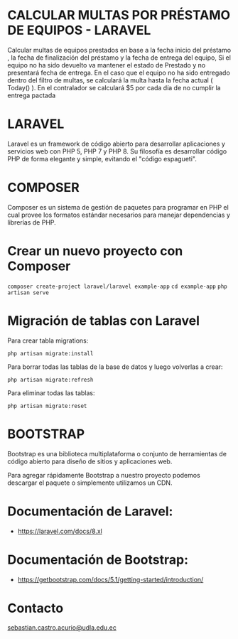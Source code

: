 # CALCULAR MULTAS POR PRÉSTAMO DE EQUIPOS - LARAVEL

Calcular multas de equipos prestados en base a la fecha inicio del préstamo , la fecha de finalización del préstamo y la fecha de entrega del equipo, Si el equipo no ha sido devuelto va mantener el estado de Prestado y no presentará fecha de entrega. En el caso que el equipo no ha sido entregado dentro del filtro de multas, se calculará la multa hasta la fecha actual ( Today() ). En el contralador se calculará $5 por cada día de no cumplir la entrega pactada

# LARAVEL

Laravel es un framework de código abierto para desarrollar aplicaciones y servicios web con PHP 5, PHP 7 y PHP 8. Su filosofía es desarrollar código PHP de forma elegante y simple, evitando el "código espagueti".

# COMPOSER

Composer es un sistema de gestión de paquetes para programar en PHP el cual provee los formatos estándar necesarios para manejar dependencias y librerías de PHP.

# Crear un nuevo proyecto con Composer

`composer create-project laravel/laravel example-app`
`cd example-app`
`php artisan serve`

# Migración de tablas con Laravel

Para crear tabla migrations:

`php artisan migrate:install`

Para borrar todas las tablas de la base de datos y luego volverlas a crear:

`php artisan migrate:refresh`

Para eliminar todas las tablas:

`php artisan migrate:reset`

# BOOTSTRAP

Bootstrap es una biblioteca multiplataforma o conjunto de herramientas de código abierto para diseño de sitios y aplicaciones web.

Para agregar rápidamente Bootstrap a nuestro proyecto podemos descargar el paquete o simplemente utilizamos un CDN.

# Documentación de Laravel:

-   https://laravel.com/docs/8.xl

# Documentación de Bootstrap:

-   https://getbootstrap.com/docs/5.1/getting-started/introduction/

# Contacto

sebastian.castro.acurio@udla.edu.ec
